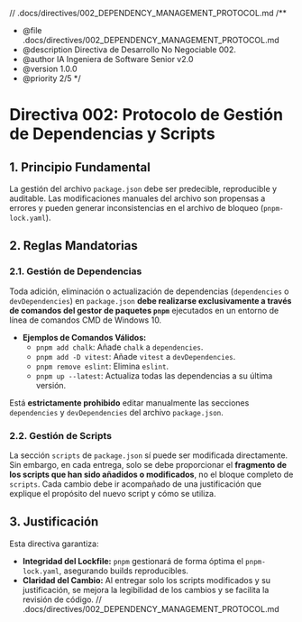 // .docs/directives/002_DEPENDENCY_MANAGEMENT_PROTOCOL.md
/**
 * @file .docs/directives/002_DEPENDENCY_MANAGEMENT_PROTOCOL.md
 * @description Directiva de Desarrollo No Negociable 002.
 * @author IA Ingeniera de Software Senior v2.0
 * @version 1.0.0
 * @priority 2/5
 */
# Directiva 002: Protocolo de Gestión de Dependencias y Scripts

## 1. Principio Fundamental

La gestión del archivo `package.json` debe ser predecible, reproducible y auditable. Las modificaciones manuales del archivo son propensas a errores y pueden generar inconsistencias en el archivo de bloqueo (`pnpm-lock.yaml`).

## 2. Reglas Mandatorias

### 2.1. Gestión de Dependencias

Toda adición, eliminación o actualización de dependencias (`dependencies` o `devDependencies`) en `package.json` **debe realizarse exclusivamente a través de comandos del gestor de paquetes `pnpm`** ejecutados en un entorno de línea de comandos CMD de Windows 10.

*   **Ejemplos de Comandos Válidos:**
    *   `pnpm add chalk`: Añade `chalk` a `dependencies`.
    *   `pnpm add -D vitest`: Añade `vitest` a `devDependencies`.
    *   `pnpm remove eslint`: Elimina `eslint`.
    *   `pnpm up --latest`: Actualiza todas las dependencias a su última versión.

Está **estrictamente prohibido** editar manualmente las secciones `dependencies` y `devDependencies` del archivo `package.json`.

### 2.2. Gestión de Scripts

La sección `scripts` de `package.json` sí puede ser modificada directamente. Sin embargo, en cada entrega, solo se debe proporcionar el **fragmento de los scripts que han sido añadidos o modificados**, no el bloque completo de `scripts`. Cada cambio debe ir acompañado de una justificación que explique el propósito del nuevo script y cómo se utiliza.

## 3. Justificación

Esta directiva garantiza:
*   **Integridad del Lockfile:** `pnpm` gestionará de forma óptima el `pnpm-lock.yaml`, asegurando builds reproducibles.
*   **Claridad del Cambio:** Al entregar solo los scripts modificados y su justificación, se mejora la legibilidad de los cambios y se facilita la revisión de código.
// .docs/directives/002_DEPENDENCY_MANAGEMENT_PROTOCOL.md